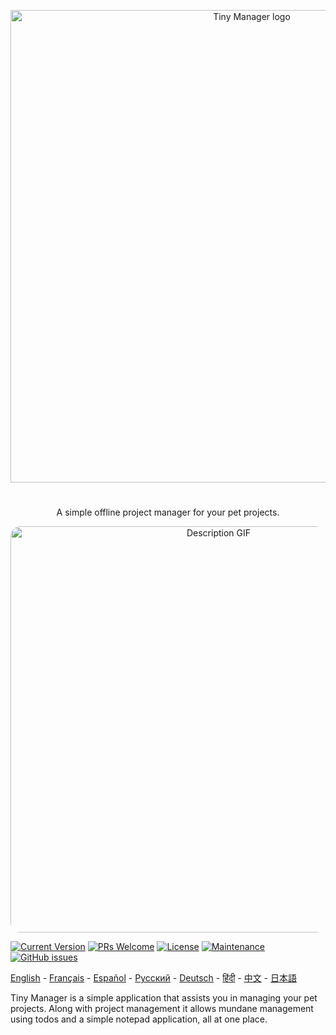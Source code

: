 <p align="center">
  <a href="https://nishantpainter.github.io/tiny-manager/" rel="noopener" target="_blank"><img width="756" src="https://nishantpainter.github.io/tiny-manager/readme_logo_fr.png" alt="Tiny Manager logo"></a></p>
</p>

#

<p align="center">
  A simple offline project manager for your pet projects.
</p>

<p align="center">
  <img width="650" src="https://nishantpainter.github.io/tiny-manager/description.gif" alt="Description GIF" style="border-radius:16px"></p>
</p>

[![Current Version](https://img.shields.io/badge/version-1.0.0-green.svg)](https://nishantpainter.github.io/tiny-manager) [![PRs Welcome](https://img.shields.io/badge/PRs-welcome-orange.svg?style=flat-square)](http://makeapullrequest.com) [![License](https://img.shields.io/github/license/day8/re-frame.svg)](https://github.com/nishantpainter/tiny-manager/blob/main/license.txt) [![Maintenance](https://img.shields.io/badge/Maintained%3F-yes-blue.svg)](https://github.com/nishantpainter/tiny-manager/commits/main) [![GitHub issues](https://img.shields.io/github/issues/nishantpainter/tiny-manager)](https://github.com/nishantpainter/tiny-manager/issues)

[English](https://github.com/nishantpainter/tiny-manager/blob/main/README.md) - [Français](https://github.com/nishantpainter/tiny-manager/blob/main/README_FR.md) - [Español](https://github.com/nishantpainter/tiny-manager/blob/main/README_ES.md) - [Pусский](https://github.com/nishantpainter/tiny-manager/blob/main/README_RU.md) - [Deutsch](https://github.com/nishantpainter/tiny-manager/blob/main/README_DE.md) - [हिंदी](https://github.com/nishantpainter/tiny-manager/blob/main/README_IN.md) - [中文](https://github.com/nishantpainter/tiny-manager/blob/main/README_CN.md) - [日本語](https://github.com/nishantpainter/tiny-manager/blob/main/README_JP.md)

Tiny Manager is a simple application that assists you in managing your pet projects. Along with project management it allows mundane management using todos and a simple notepad application, all at one place.
